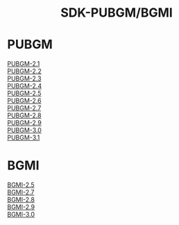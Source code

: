 <h1 align="center">SDK-PUBGM/BGMI</h1>

# PUBGM

[PUBGM-2.1](https://github.com/FiZZ-Op/SDK-PUBG/tree/2.1) <br />
[PUBGM-2.2](https://github.com/FiZZ-Op/SDK-PUBG/tree/2.2) <br />
[PUBGM-2.3](https://github.com/FiZZ-Op/SDK-PUBG/tree/2.3) <br />
[PUBGM-2.4](https://github.com/FiZZ-Op/SDK-PUBG/tree/2.4) <br />
[PUBGM-2.5](https://github.com/FiZZ-Op/SDK-PUBG/tree/2.5-GLOBAL-VNG-TW-KR) <br />
[PUBGM-2.6](https://github.com/FiZZ-Op/SDK-PUBG/tree/2.6-GLOBAL-VNG-TW-KR) <br />
[PUBGM-2.7](https://github.com/FiZZ-Op/SDK-PUBGM-BGMI/tree/2.7-PUBGM) <br />
[PUBGM-2.8](https://github.com/FiZZ-Op/SDK-PUBGM-BGMI/tree/2.8-PUBGM) <br />
[PUBGM-2.9](https://github.com/FiZZ-Op/SDK-PUBGM-BGMI/tree/2.9-PUBGM) <br />
[PUBGM-3.0](https://github.com/FiZZ-Op/SDK-PUBGM-BGMI/tree/3.0-PUBGM) <br />
[PUBGM-3.1](https://github.com/FiZZ-Op/SDK-PUBGM-BGMI/tree/3.1-PUBGM) <br />


# BGMI

[BGMI-2.5](https://github.com/FiZZ-Op/SDK-PUBG/tree/2.5-BGMI) <br />
[BGMI-2.7](https://github.com/FiZZ-Op/SDK-PUBGM-BGMI/tree/BGMI-2.7) <br />
[BGMI-2.8](https://github.com/FiZZ-Op/SDK-PUBGM-BGMI/tree/BGMI-2.8) <br />
[BGMI-2.9](https://github.com/FiZZ-Op/SDK-PUBGM-BGMI/tree/BGMI-2.9) <br />
[BGMI-3.0](https://github.com/FiZZ-Op/SDK-PUBGM-BGMI/tree/BGMI-3.0) <br />
